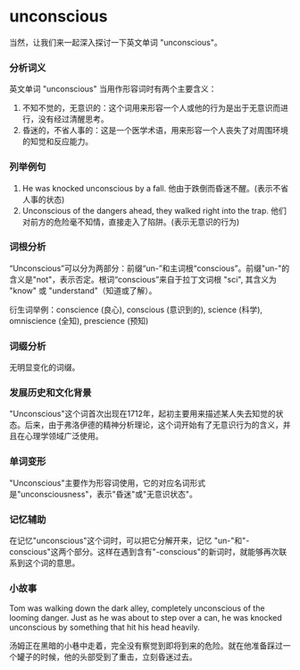 # unconscious

当然，让我们来一起深入探讨一下英文单词 "unconscious"。

  

### 分析词义

  

英文单词 "unconscious" 当用作形容词时有两个主要含义：

  

1.  不知不觉的，无意识的：这个词用来形容一个人或他的行为是出于无意识而进行，没有经过清醒思考。
2.  昏迷的，不省人事的：这是一个医学术语，用来形容一个人丧失了对周围环境的知觉和反应能力。

  

### 列举例句

  

1.  He was knocked unconscious by a fall. 他由于跌倒而昏迷不醒。(表示不省人事的状态)
2.  Unconscious of the dangers ahead, they walked right into the trap. 他们对前方的危险毫不知情，直接走入了陷阱。(表示无意识的行为)

  

### 词根分析

  

“Unconscious”可以分为两部分：前缀“un-”和主词根“conscious”。前缀"un-"的含义是"not"，表示否定。根词“conscious”来自于拉丁文词根 "sci", 其含义为 "know" 或 "understand"（知道或了解）。

  

衍生词举例：conscience (良心), conscious (意识到的), science (科学), omniscience (全知), prescience (预知)

  

### 词缀分析

  

无明显变化的词缀。

  

### 发展历史和文化背景

  

"Unconscious"这个词首次出现在1712年，起初主要用来描述某人失去知觉的状态。后来，由于弗洛伊德的精神分析理论，这个词开始有了无意识行为的含义，并且在心理学领域广泛使用。

  

### 单词变形

  

"Unconscious"主要作为形容词使用，它的对应名词形式是"unconsciousness"，表示"昏迷"或"无意识状态"。

  

### 记忆辅助

  

在记忆"unconscious"这个词时，可以把它分解开来，记忆 "un-"和"-conscious"这两个部分。这样在遇到含有"-conscious"的新词时，就能够再次联系到这个词的意思。

  

### 小故事

  

Tom was walking down the dark alley, completely unconscious of the looming danger. Just as he was about to step over a can, he was knocked unconscious by something that hit his head heavily.

  

汤姆正在黑暗的小巷中走着，完全没有察觉到即将到来的危险。就在他准备踩过一个罐子的时候，他的头部受到了重击，立刻昏迷过去。
